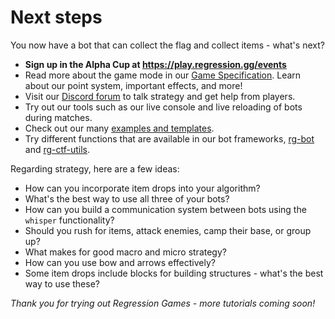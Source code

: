 # Next steps

You now have a bot that can collect the flag and collect items - what's next?

* **Sign up in the Alpha Cup at https://play.regression.gg/events**
* Read more about the game mode in our [Game Specification](https://www.notion.so/regressiongg/Capture-the-Flag-Game-Specification-bc72be0f38df427287ec428006d1d299?pvs=4). Learn about
  our point system, important effects, and more!
* Visit our [Discord forum](https://discord.gg/925SYVse2H)
  to talk strategy and get help from players.
* Try out our tools such as our live console and live reloading
  of bots during matches.
* Check out our many [examples and templates](https://github.com/Regression-Games).
* Try different functions that are available in our bot
  frameworks, [rg-bot](https://play.regression.gg/documentation/rg-bot) and
  [rg-ctf-utils](https://github.com/Regression-Games/rg-ctf-utils).

Regarding strategy, here are a few ideas:

* How can you incorporate item drops into your algorithm?
* What's the best way to use all three of your bots?
* How can you build a communication system between bots using the `whisper` functionality?
* Should you rush for items, attack enemies, camp their base, or group up?
* What makes for good macro and micro strategy?
* How can you use bow and arrows effectively?
* Some item drops include blocks for building structures - what's the best way to
  use these?

_Thank you for trying out Regression Games - more tutorials coming soon!_

